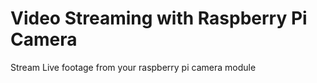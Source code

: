 # Video Streaming with Raspberry Pi Camera
Stream Live footage from your raspberry pi camera module
